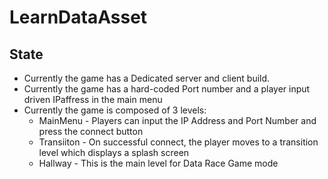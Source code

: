 # LearnDataAsset

 ## State
* Currently the game has a Dedicated server and client build.
* Currently the game has a hard-coded Port number and a player input driven IPaffress in the main menu
* Currently the game is composed of 3 levels:
  * MainMenu - Players can input the IP Address and Port Number and press the connect button
  * Transiiton - On successful connect, the player moves to a transition level which displays a splash screen
  * Hallway - This is the main level for Data Race Game mode
